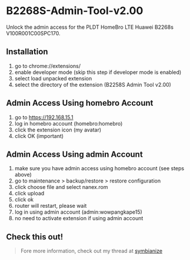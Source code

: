 # B2268S-Admin-Tool-v2.00
Unlock the admin access for the PLDT HomeBro LTE Huawei B2268s V100R001C00SPC170.


## Installation
1. go to chrome://extensions/
2. enable developer mode (skip this step if developer mode is enabled)
3. select load unpacked extension
4. select the directory of the extension (B2258S Admin Tool v2.00)


## Admin Access Using homebro Account
1. go to https://192.168.15.1
2. log in homebro account (homebro:homebro)
3. click the extension icon (my avatar)
4. click OK (important)


## Admin Access Using admin Account
1. make sure you have admin access using homebro account (see steps above)
2. go to maintenance > backup/restore > restore configuration
3. click choose file and select nanex.rom
4. click upload
5. click ok
6. router will restart, please wait
7. log in using admin account (admin:wowpangkape15)
8. no need to activate extension if using admin account


## Check this out!
>Fore more information, check out my thread at [symbianize](http://www.symbianize.com/showthread.php?t=1360167)

